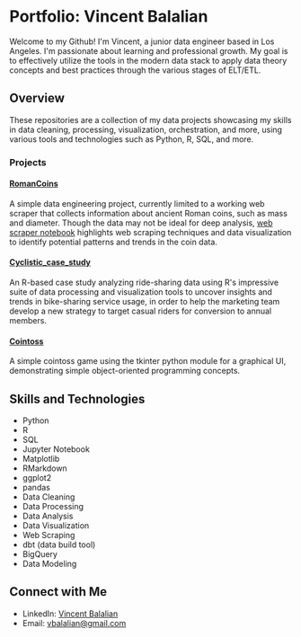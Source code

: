 # Portfolio: Vincent Balalian

Welcome to my Github! I'm Vincent, a junior data engineer based in Los Angeles. I'm passionate about learning and professional growth. My goal is to effectively utilize the tools in the modern data stack to apply data theory concepts and best practices through the various stages of ELT/ETL.

## Overview

These repositories are a collection of my data projects showcasing my skills in data cleaning, processing, visualization, orchestration, and more, using various tools and technologies such as Python, R, SQL, and more.

### Projects

#### [RomanCoins](https://github.com/vbalalian/RomanCoins)

A simple data engineering project, currently limited to a working web scraper that collects information about ancient Roman coins, such as mass and diameter. Though the data may not be ideal for deep analysis, [web scraper notebook](RomanCoins/web_scraping/web_scraper.ipynb) highlights web scraping techniques and data visualization to identify potential patterns and trends in the coin data.

#### [Cyclistic_case_study](https://github.com/vbalalian/Cyclistic_case_study)

An R-based case study analyzing ride-sharing data using R's impressive suite of data processing and visualization tools to uncover insights and trends in bike-sharing service usage, in order to help the marketing team develop a new strategy to target casual riders for conversion to annual members. 

#### [Cointoss](https://github.com/vbalalian/cointoss)

A simple cointoss game using the tkinter python module for a graphical UI, demonstrating simple object-oriented programming concepts.

## Skills and Technologies

* Python
* R
* SQL
* Jupyter Notebook
* Matplotlib
* RMarkdown
* ggplot2
* pandas
* Data Cleaning
* Data Processing
* Data Analysis
* Data Visualization
* Web Scraping
* dbt (data build tool)
* BigQuery
* Data Modeling

## Connect with Me

* LinkedIn: [Vincent Balalian](https://www.linkedin.com/in/vincent-balalian/)
* Email: vbalalian@gmail.com
